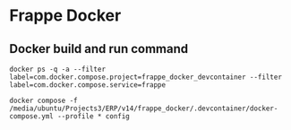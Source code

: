 # Frappe Docker

## Docker build and run command
```
docker ps -q -a --filter label=com.docker.compose.project=frappe_docker_devcontainer --filter label=com.docker.compose.service=frappe

docker compose -f /media/ubuntu/Projects3/ERP/v14/frappe_docker/.devcontainer/docker-compose.yml --profile * config
```
